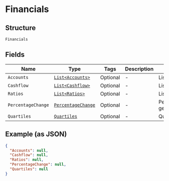 
# Financials

## Structure

`Financials`

## Fields

| Name | Type | Tags | Description | Getter | Setter |
|  --- | --- | --- | --- | --- | --- |
| `Accounts` | [`List<Accounts>`](../../doc/models/accounts.md) | Optional | - | List<Accounts> getAccounts() | setAccounts(List<Accounts> accounts) |
| `Cashflow` | [`List<Cashflow>`](../../doc/models/cashflow.md) | Optional | - | List<Cashflow> getCashflow() | setCashflow(List<Cashflow> cashflow) |
| `Ratios` | [`List<Ratios>`](../../doc/models/ratios.md) | Optional | - | List<Ratios> getRatios() | setRatios(List<Ratios> ratios) |
| `PercentageChange` | [`PercentageChange`](../../doc/models/percentage-change.md) | Optional | - | PercentageChange getPercentageChange() | setPercentageChange(PercentageChange percentageChange) |
| `Quartiles` | [`Quartiles`](../../doc/models/quartiles.md) | Optional | - | Quartiles getQuartiles() | setQuartiles(Quartiles quartiles) |

## Example (as JSON)

```json
{
  "Accounts": null,
  "Cashflow": null,
  "Ratios": null,
  "PercentageChange": null,
  "Quartiles": null
}
```

